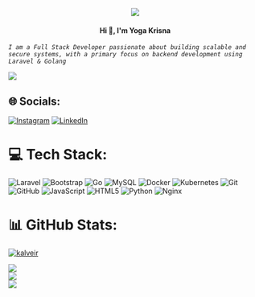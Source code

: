 <p align="center">
<img src="https://media.tenor.com/EUmB8iNJmW8AAAAj/tkthao219-bunny.gif"/>
</p>
<h4 align="center">Hi 👋, I'm Yoga Krisna</h1>

*```I am a Full Stack Developer passionate about building scalable and secure systems, with a primary focus on backend development using Laravel & Golang```*

[![](https://visitcount.itsvg.in/api?id=Kalveir&icon=6&color=7)](https://visitcount.itsvg.in)

## 🌐 Socials:
[![Instagram](https://img.shields.io/badge/Instagram-%23E4405F.svg?logo=Instagram&logoColor=white)](https://www.instagram.com/abdiyoga85) [![LinkedIn](https://img.shields.io/badge/LinkedIn-%230077B5.svg?logo=linkedin&logoColor=white)](https://linkedin.com/in/https://www.linkedin.com/in/syeh-abdi-yoga-krisna-720b88303) 

# 💻 Tech Stack:
![Laravel](https://img.shields.io/badge/laravel-%23FF2D20.svg?style=for-the-badge&logo=laravel&logoColor=white) ![Bootstrap](https://img.shields.io/badge/bootstrap-%238511FA.svg?style=for-the-badge&logo=bootstrap&logoColor=white) ![Go](https://img.shields.io/badge/go-%2300ADD8.svg?style=for-the-badge&logo=go&logoColor=white) ![MySQL](https://img.shields.io/badge/mysql-4479A1.svg?style=for-the-badge&logo=mysql&logoColor=white) ![Docker](https://img.shields.io/badge/docker-%230db7ed.svg?style=for-the-badge&logo=docker&logoColor=white) ![Kubernetes](https://img.shields.io/badge/kubernetes-%23326ce5.svg?style=for-the-badge&logo=kubernetes&logoColor=white) ![Git](https://img.shields.io/badge/git-%23F05033.svg?style=for-the-badge&logo=git&logoColor=white) ![GitHub](https://img.shields.io/badge/github-%23121011.svg?style=for-the-badge&logo=github&logoColor=white) ![JavaScript](https://img.shields.io/badge/javascript-%23323330.svg?style=for-the-badge&logo=javascript&logoColor=%23F7DF1E) ![HTML5](https://img.shields.io/badge/html5-%23E34F26.svg?style=for-the-badge&logo=html5&logoColor=white) ![Python](https://img.shields.io/badge/python-3670A0?style=for-the-badge&logo=python&logoColor=ffdd54) ![Nginx](https://img.shields.io/badge/nginx-%23009639.svg?style=for-the-badge&logo=nginx&logoColor=white)
# 📊 GitHub Stats:
<p align="left"> <a href="https://github.com/ryo-ma/github-profile-trophy"><img src="https://github-profile-trophy.vercel.app/?username=kalveir" alt="kalveir" /></a> </p>

![](https://github-readme-stats.vercel.app/api?username=Kalveir&theme=gotham&hide_border=false&include_all_commits=true&count_private=true)<br/>
![](https://github-readme-streak-stats.herokuapp.com/?user=Kalveir&theme=gotham&hide_border=false)<br/>
![](https://github-readme-stats.vercel.app/api/top-langs/?username=Kalveir&theme=gotham&hide_border=false&include_all_commits=true&count_private=true&layout=compact)


